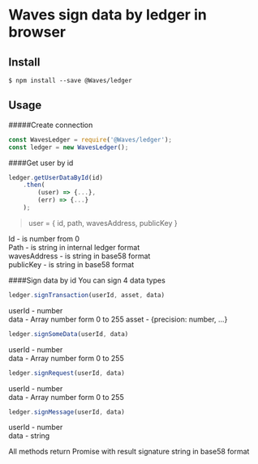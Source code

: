 # Waves sign data by ledger in browser

## Install

```
$ npm install --save @Waves/ledger
```

## Usage

#####Create connection
```js
const WavesLedger = require('@Waves/ledger');
const ledger = new WavesLedger();
```
####Get user by id
```js
ledger.getUserDataById(id)
    .then(
        (user) => {...},
        (err) => {...}
    );
```
> user = { id, path, wavesAddress, publicKey } 

Id - is number from 0<br>
Path - is string in internal ledger format<br>
wavesAddress - is string in base58 format<br>
publicKey - is string in base58 format<br>

####Sign data by id
You can sign 4 data types
```js
ledger.signTransaction(userId, asset, data)
```
userId - number<br>
data - Array<uInt8> number form 0 to 255
asset - {precision: number, ...} 
```js
ledger.signSomeData(userId, data)
```
userId - number<br>
data - Array<uInt8> number form 0 to 255
```js
ledger.signRequest(userId, data)
```
userId - number<br>
data - Array<uInt8> number form 0 to 255
```js
ledger.signMessage(userId, data)
```
userId - number<br>
data - string

All methods return Promise with result signature string in base58 format
